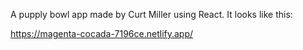 A pupply bowl app made by Curt Miller using React. It looks like this:

https://magenta-cocada-7196ce.netlify.app/